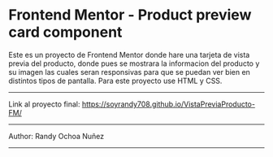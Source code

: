 # Frontend Mentor - Product preview card component

Este es un proyecto de Frontend Mentor donde hare una tarjeta de vista previa del producto, donde pues se mostrara la informacion del producto y su imagen las cuales seran responsivas para que se puedan ver bien en distintos tipos de pantalla. 
Para este proyecto use HTML y CSS.
***
Link al proyecto final: https://soyrandy708.github.io/VistaPreviaProducto-FM/
***
Author: Randy Ochoa Nuñez
***
